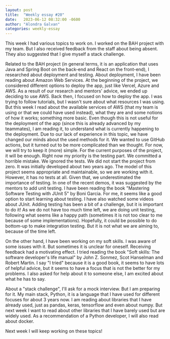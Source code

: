 ```yaml
---
layout: post
title:  "Weekly essay #20"
date:   2023-06-12 08:32:00 -0600
author: "Alondra Galvan"
categories: weekly-essay
---
```


This week I had various topics to work on. I worked on the BAH project with my team. But I also received feedback from the staff about being absent. They also suggested that I give myself a stack challenge.

Related to the BAH project (in general terms, it is an application that uses Java and Spring Boot on the back-end and React on the front-end), I researched about deployment and testing. About deployment, I have been reading about Amazon Web Services. At the beginning of the project, we considered different options to deploy the app, just like Vercel, Azure and AWS. As a result of our research and mentors' advice, we ended up deciding to use AWS. Back then, I focused on how to deploy the app. I was trying to follow tutorials, but I wasn't sure about what resources I was using. But this week I read about the available services of AWS (that my team is using or that we could have used instead), what they are and some notions of how it works; something more basic. Even though this is not useful for the deployment of the app (since this is already advanced by my teammates), I am reading it, to understand what is currently happening to the deployment. Due to our lack of experience in this topic, we have changed our minds about the used methods for it. We wanted to use GitHub actions, but it turned out to be more complicated than we thought. For now, we will try to keep it (more) simple. For the current purposes of the project, it will be enough. Right now my priority is the testing part. We committed a horrible mistake. We ignored the tests. We did not start the project from zero. It was initially developed about two years ago. The model of this project seems appropriate and maintainable, so we are working with it. However, it has no tests at all. Given that, we underestimated the importance of testing. In one of the recent demos, it was suggested by
 the mentors to add unit testing. I have been reading the book "Mastering Software Testing with JUnit 5" by Boni Garcia. For me, it seems like a good option to start learning about testing. I have also watched some videos about JUnit. Adding testing has been a bit of a challenge, but it is important to do it! As we do not have too much time left, we are doing unit testing, following what seems like a happy path (sometimes it is not too clear to me because of some implementations). Hopefully, it could be possible to do bottom-up to make integration testing. But it is not what we are aiming to, because of the time left.

On the other hand, I have been working on my soft skills. I was aware of some issues with it. But sometimes it is unclear for oneself. Receiving feedback had a motivating effect. I tried reading the book "Soft skills: The software developer's life manual" by John Z. Sonmez, Scot Hanselman and Robert Martin. I say "I tried" because it is a good book, it seems to have lots of helpful advice, but it seems to have a focus that is not the better for my problems. I also asked for help about it to someone else, I am excited about what he has to say. 

About a "stack challenge", I'll ask for a mock interview. But I am preparing for it. My main stack, Python, it is a language that I have used for different focuses for about 3 years now. I am reading about libraries that I have already used, just as pandas, keras, tensorflow and even about numpy. But next week I want to read about other libraries that I have barely used but are widely used. As a recommendation of a Python developer, I will also read about docker. 

Next week I will keep working on these topics!
